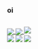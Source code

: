 ### oi

##
 <a href="https://github.com/yukioktk">
  <img align="center" src="https://github-readme-stats.vercel.app/api?username=yukioktk&count_private=true&show_icons=true&theme=midnight-purple" />
</a>
<a href="https://github.com/yukioktk">
  <img align="center" src="https://github-readme-stats.vercel.app/api/top-langs/?username=yukioktk&layout=compact&theme=chartreuse-dark" />
</a>


 <a href="https://wakatime.com/@kido">
<img align="40%" src="https://github-readme-stats.vercel.app/api/wakatime?username=kido&hide_border=true&theme=aura&bg_color=00000000&title_color=bd00ff">
</a>

<div> 
  <a href="https://www.coursera.org/user/92a88e7a702061eac9b83ec1593d6a3a" target="_blank"><img src="https://img.shields.io/badge/Coursera-0056D2?style=for-the-badge&logo=Coursera&logoColor=white" target="_blank"></a>
  <a href="https://www.youtube.com/channel/UC8_jVwOnoQb0ElCwxWoAnAQ" target="_blank"><img src="https://img.shields.io/badge/YouTube-FF0000?style=for-the-badge&logo=youtube&logoColor=white" target="_blank"></a>
  <a href="https://replit.com/@yukiokotaka" target="_blank"><img src="https://img.shields.io/badge/replit-667881?style=for-the-badge&logo=replit&logoColor=white"></a>
</div>
